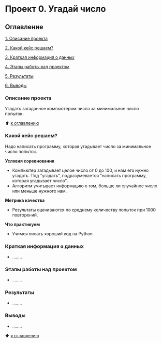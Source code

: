 # Проект 0. Угадай число

## Оглавление
[1. Описание проекта](https://github.com/beg191/sf_data_science/tree/main/project_0#описание-проекта)

[2. Какой кейс решаем?](https://github.com/beg191/sf_data_science/tree/main/project_0#какой-кейс-решаем)


[3. Краткая информация о данных](https://github.com/beg191/sf_data_science/tree/main/project_0#краткая-информация-о-данных)

[4. Этапы работы над проектом](https://github.com/beg191/sf_data_science/tree/main/project_0#этапы-работы-над-проектом)

[5. Результаты](https://github.com/beg191/sf_data_science/tree/main/project_0#результаты)

[6. Выводы](https://github.com/beg191/sf_data_science/tree/main/project_0#выводы)


### Описание проекта
Угадать загаданное компьютером число за минимальное число попыток.

:arrow_up: [к оглавлению](https://github.com/beg191/sf_data_science/tree/main/project_0#оглавление)


### Какой кейс решаем?
Надо написать программу, которая угадывает число за минимальное число попыток.


**Условия соревнования**
- Компьютер загадывает целое число от 0 до 100, и нам его нужно угадать. Под "угадать", подразумевается "написать программу, которая угадывает число".
- Алгоритм учитывает информацию о том, больше ли случайное число или меньше нужного нам.


**Метрика качества**
- Результаты оцениваются по среднему количеству попыток при 1000 повторений.


**Что практикуем**
- Учимся писать хороший код на Python.


### Краткая информация о данных
- ........


### Этапы работы над проектом
- ........


### Результаты
- ........


### Выводы
- ........

:arrow_up: [к оглавлению](https://github.com/beg191/sf_data_science/tree/main/project_0#оглавление)
